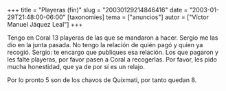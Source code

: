 +++
title = "Playeras (fin)"
slug = "20030129214846416"
date = "2003-01-29T21:48:00-06:00"
[taxonomies]
tema = ["anuncios"]
autor = ["Víctor Manuel Jáquez Leal"]
+++

Tengo en Coral 13 playeras de las que se mandaron a hacer. Sergio me las
dio en la junta pasada. No tengo la relación de quién pagó y quien ya
recogió. Sergio: te encargo que publiques esa relación. Los que pagaron
y les falte playeras, por favor pasen a Coral a recogerlas. Por favor,
les pido mucha honestidad, que ya de por sí es un relajo.

<!-- more -->
Por lo pronto 5 son de los chavos de Quixmati, por tanto quedan 8.
